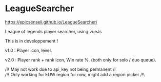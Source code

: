 # LeagueSearcher
https://epicsenseii.github.io/LeagueSearcher/

League of legends player searcher, using vueJs


This is in developpement !

v1.0 : 
  Player icon,
  level.
  
v2.0 :
  Player rank + rank icon,
  Win rate %. (both only for solo / duo queue).

/!\ May not work due to api_key not being permanent /!\
/!\ Only working for EUW region for now, might add a region picker /!\
